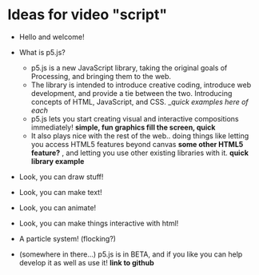 

# Ideas for video "script"

* Hello and welcome!
* What is p5.js?
   * p5.js is a new JavaScript library, taking the original goals of Processing, and bringing them to the web.
   * The library is intended to introduce creative coding, introduce web development, and provide a tie between the two. Introducing concepts of HTML, JavaScript, and CSS. __quick examples here of each_
   * p5.js lets you start creating visual and interactive compositions immediately! __simple, fun graphics fill the screen, quick__
   * It also plays nice with the rest of the web.. doing things like letting you access HTML5 features beyond canvas __some other HTML5 feature?__ , and letting you use other existing libraries with it. __quick library example__

* Look, you can draw stuff!
* Look, you can make text!
* Look, you can animate!
* Look, you can make things interactive with html!
* A particle system! (flocking?)

* (somewhere in there...) p5.js is in BETA, and if you like you can help develop it as well as use it! __link to github__
